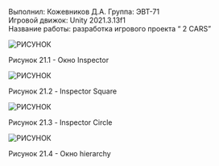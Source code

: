 Выполнил: Кожевников Д.А.
Группа: ЭВТ-71  
Игровой движок: Unity 2021.3.13f1  
Название работы: разработка игрового проекта “ 2 CARS”




![РИСУНОК](https://gspics.org/images/2022/12/03/0XeRcJ.png)  

Рисунок 21.1 - Окно Inspector

![РИСУНОК](https://gspics.org/images/2022/12/03/0XeSge.png)  

Рисунок 21.2 - Inspector Square

![РИСУНОК](https://gspics.org/images/2022/12/03/0XeaZX.png)  

Рисунок 21.3 - Inspector Circle

![РИСУНОК](https://gspics.org/images/2022/12/03/0XeoVi.png)  

Рисунок 21.4 - Окно hierarchy 
